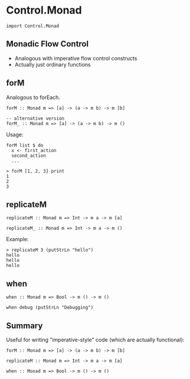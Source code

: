 # Control.Monad

```
import Control.Monad
```

## Monadic Flow Control

* Analogous with imperative flow control constructs
* Actually just ordinary functions

## forM

Analogous to forEach.

```
forM :: Monad m => [a] -> (a -> m b) -> m [b]

-- alternative version
forM_ :: Monad m => [a] -> (a -> m b) -> m ()
```

Usage:

```
forM list $ do
  x <- first_action
  second_action
  ...
```

```
> forM [1, 2, 3] print
1
2
3
```

## replicateM

```
replicateM :: Monad m => Int -> m a -> m [a]

replicateM_ :: Monad m => Int -> m a -> m ()
```

Example:

```
> replicateM 3 (putStrLn "hello")
hello
hello
hello
```

## when

```
when :: Monad m => Bool -> m () -> m ()
```

```
when debug (putStrLn "Debugging")
```

## Summary

Useful for writing "imperative-style" code (which are actually functional):

```
forM :: Monad m => [a] -> (a -> m b) -> m [b]

replicateM :: Monad m => Int -> m a -> m [a]

when :: Monad m => Bool -> m () -> m ()
```
